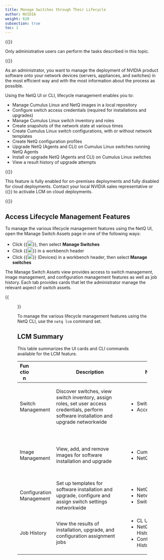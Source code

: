 ```yaml
---
title: Manage Switches through Their Lifecycle
author: NVIDIA
weight: 620
subsection: true
toc: 1
---
```

{{<notice info>}}

Only administrative users can perform the tasks described in this topic.

{{</notice>}}

As an administrator, you want to manage the deployment of NVIDIA product software onto your network devices (servers, appliances, and switches) in the most efficient way and with the most information about the process as possible.

Using the NetQ UI or CLI, lifecycle management enables you to:

- Manage Cumulus Linux and NetQ images in a local repository
- Configure switch access credentials (required for installations and upgrades)
- Manage Cumulus Linux switch inventory and roles
- Create snapshots of the network state at various times
- Create Cumulus Linux switch configurations, with or without network templates
- Create NetQ configuration profiles
- Upgrade NetQ (Agents and CLI) on Cumulus Linux switches running NetQ Agents
- Install or upgrade NetQ (Agents and CLI) on Cumulus Linux switches
- View a result history of upgrade attempts

{{<notice note>}}

This feature is fully enabled for on-premises deployments and fully disabled for cloud deployments. Contact your local NVIDIA sales representative or {{<exlink url="https://support.mellanox.com/s/" text="submit a support ticket">}} to activate LCM on cloud deployments.

{{</notice>}}

## Access Lifecycle Management Features

To manage the various lifecycle management features using the NetQ UI, open the Manage Switch Assets page in one of the following ways:

- Click {{<img src="https://icons.cumulusnetworks.com/01-Interface-Essential/03-Menu/navigation-menu.svg" width="18" height="18">}}, then select **Manage Switches**
- Click {{<img src="https://icons.cumulusnetworks.com/05-Internet-Networks-Servers/06-Servers/server-upload.svg" width="18" height="18">}} in a workbench header
- Click {{<img src="/images/netq/devices.svg" height="18" width="18">}} (Devices) in a workbench header, then select **Manage switches**

The Manage Switch Assets view provides access to switch management, image management, and configuration management features as well as job history. Each tab provides cards that let the administrator manage the relevant aspect of switch assets.

{{<figure src="/images/netq/lcm-dashboard-330.png" width="700">}}

To manage the various lifecycle management features using the NetQ CLI, use the `netq lcm` command set.

## LCM Summary

This table summarizes the UI cards and CLI commands available for the LCM feature.

| <div style="width:30px">Function </div> | <div style="width:220px">Description</div> | <div style="width:220px">NetQ UI Cards</div> | <div style="width:220px">NetQ CLI Commands</div> |
| --- | --- | --- | --- |
| Switch Management | Discover switches, view switch inventory, assign roles, set user access credentials, perform software installation and upgrade networkwide | <ul><li>Switches</li><li>Access</li></ul> | <ul><li>netq lcm show switches</li><li>netq lcm add role</li><li>netq lcm upgrade</li><li>netq lcm add/del/show credentials</li><li>netq lcm discover</li></ul> |
| Image Management | View, add, and remove images for software installation and upgrade | <ul><li>Cumulus Linux Images</li><li>NetQ Images</li></ul> | <ul><li>netq lcm add/del/show netq-image</li><li>netq lcm add/del/show cl-images</li><li>netq lcm add/show default-version</li></ul> |
| Configuration Management | Set up templates for software installation and upgrade, configure and assign switch settings networkwide | <ul><li>NetQ Configurations</li><li>Network Templates</li><li>Switch Configurations</li></ul> | <ul><li>netq lcm show netq-config</li></ul> |
| Job History | View the results of installation, upgrade, and configuration assignment jobs | <ul><li>CL Upgrade History</li><li>NetQ Install and Upgrade History</li><li>Config Assignment History</li></ul> | <ul><li>netq lcm show status</li><li>netq lcm show upgrade-jobs</li></ul> |
